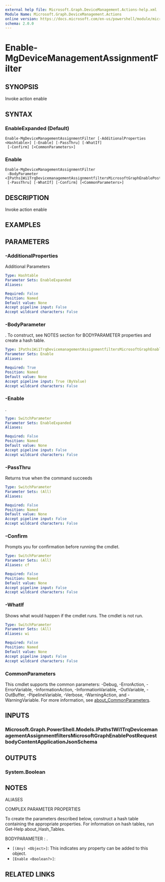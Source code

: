 ```yaml
---
external help file: Microsoft.Graph.DeviceManagement.Actions-help.xml
Module Name: Microsoft.Graph.DeviceManagement.Actions
online version: https://docs.microsoft.com/en-us/powershell/module/microsoft.graph.devicemanagement.actions/enable-mgdevicemanagementassignmentfilter
schema: 2.0.0
---
```


# Enable-MgDeviceManagementAssignmentFilter

## SYNOPSIS
Invoke action enable

## SYNTAX

### EnableExpanded (Default)
```
Enable-MgDeviceManagementAssignmentFilter [-AdditionalProperties <Hashtable>] [-Enable] [-PassThru] [-WhatIf]
 [-Confirm] [<CommonParameters>]
```

### Enable
```
Enable-MgDeviceManagementAssignmentFilter
 -BodyParameter <IPaths1Wi1TrqDevicemanagementAssignmentfiltersMicrosoftGraphEnablePostRequestbodyContentApplicationJsonSchema>
 [-PassThru] [-WhatIf] [-Confirm] [<CommonParameters>]
```

## DESCRIPTION
Invoke action enable

## EXAMPLES

## PARAMETERS

### -AdditionalProperties
Additional Parameters

```yaml
Type: Hashtable
Parameter Sets: EnableExpanded
Aliases:

Required: False
Position: Named
Default value: None
Accept pipeline input: False
Accept wildcard characters: False
```

### -BodyParameter
.
To construct, see NOTES section for BODYPARAMETER properties and create a hash table.

```yaml
Type: IPaths1Wi1TrqDevicemanagementAssignmentfiltersMicrosoftGraphEnablePostRequestbodyContentApplicationJsonSchema
Parameter Sets: Enable
Aliases:

Required: True
Position: Named
Default value: None
Accept pipeline input: True (ByValue)
Accept wildcard characters: False
```

### -Enable
.

```yaml
Type: SwitchParameter
Parameter Sets: EnableExpanded
Aliases:

Required: False
Position: Named
Default value: None
Accept pipeline input: False
Accept wildcard characters: False
```

### -PassThru
Returns true when the command succeeds

```yaml
Type: SwitchParameter
Parameter Sets: (All)
Aliases:

Required: False
Position: Named
Default value: None
Accept pipeline input: False
Accept wildcard characters: False
```

### -Confirm
Prompts you for confirmation before running the cmdlet.

```yaml
Type: SwitchParameter
Parameter Sets: (All)
Aliases: cf

Required: False
Position: Named
Default value: None
Accept pipeline input: False
Accept wildcard characters: False
```

### -WhatIf
Shows what would happen if the cmdlet runs.
The cmdlet is not run.

```yaml
Type: SwitchParameter
Parameter Sets: (All)
Aliases: wi

Required: False
Position: Named
Default value: None
Accept pipeline input: False
Accept wildcard characters: False
```

### CommonParameters
This cmdlet supports the common parameters: -Debug, -ErrorAction, -ErrorVariable, -InformationAction, -InformationVariable, -OutVariable, -OutBuffer, -PipelineVariable, -Verbose, -WarningAction, and -WarningVariable. For more information, see [about_CommonParameters](http://go.microsoft.com/fwlink/?LinkID=113216).

## INPUTS

### Microsoft.Graph.PowerShell.Models.IPaths1Wi1TrqDevicemanagementAssignmentfiltersMicrosoftGraphEnablePostRequestbodyContentApplicationJsonSchema

## OUTPUTS

### System.Boolean

## NOTES

ALIASES

COMPLEX PARAMETER PROPERTIES

To create the parameters described below, construct a hash table containing the appropriate properties. For information on hash tables, run Get-Help about_Hash_Tables.


BODYPARAMETER <IPaths1Wi1TrqDevicemanagementAssignmentfiltersMicrosoftGraphEnablePostRequestbodyContentApplicationJsonSchema>: .
  - `[(Any) <Object>]`: This indicates any property can be added to this object.
  - `[Enable <Boolean?>]`: 

## RELATED LINKS
